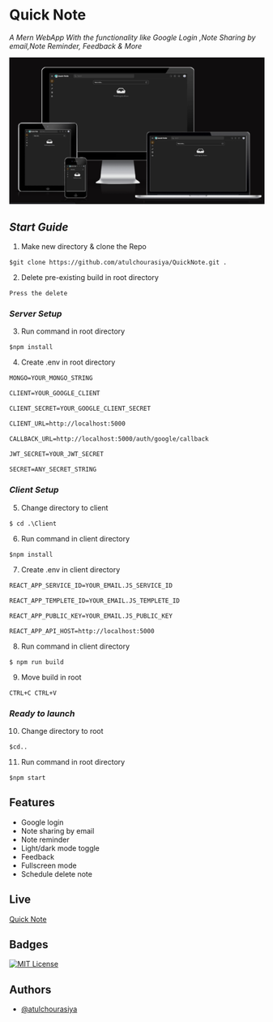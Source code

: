 # Quick Note

*A Mern WebApp With the functionality like Google Login ,Note Sharing by email,Note Reminder, Feedback & More*

<p align=center>
<img src='./Client/src/Assets/Image/screenshot.png'>
</p>

## *Start Guide*

1. Make new directory & clone the Repo

```
$git clone https://github.com/atulchourasiya/QuickNote.git .
```
2. Delete pre-existing build in root directory
```
Press the delete 
```
###  *Server Setup*

3. Run command in root directory
```
$npm install
```

4. Create .env in root directory
```
MONGO=YOUR_MONGO_STRING
```
```
CLIENT=YOUR_GOOGLE_CLIENT
```
```
CLIENT_SECRET=YOUR_GOOGLE_CLIENT_SECRET
```
```
CLIENT_URL=http://localhost:5000
```
```
CALLBACK_URL=http://localhost:5000/auth/google/callback
```
```
JWT_SECRET=YOUR_JWT_SECRET
```
```
SECRET=ANY_SECRET_STRING
```

###  *Client Setup*

5. Change directory to client
```
$ cd .\Client
```

6. Run command in client directory
```
$npm install
```

7. Create .env in client directory
```
REACT_APP_SERVICE_ID=YOUR_EMAIL.JS_SERVICE_ID
```
```
REACT_APP_TEMPLETE_ID=YOUR_EMAIL.JS_TEMPLETE_ID
```
```
REACT_APP_PUBLIC_KEY=YOUR_EMAIL.JS_PUBLIC_KEY
```
```
REACT_APP_API_HOST=http://localhost:5000
```
8. Run command in client directory
```
$ npm run build
```
9. Move build in root
```
CTRL+C CTRL+V
```
###  *Ready to launch*
10. Change directory to root
```
$cd..
```
11. Run command in root directory
```
$npm start
``` 
## Features

- Google login
- Note sharing by email
- Note reminder
- Light/dark mode toggle
- Feedback
- Fullscreen mode
- Schedule delete note

## Live
[Quick Note](https://quicknote.onrender.com)

## Badges

[![MIT License](https://img.shields.io/badge/License-MIT-green.svg)](https://choosealicense.com/licenses/mit/)


## Authors

- [@atulchourasiya](https://www.github.com/atulchourasiya)


